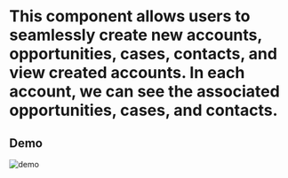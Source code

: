 # This component allows users to seamlessly create new accounts, opportunities, cases, contacts, and view created accounts. In each account, we can see the associated opportunities, cases, and contacts.
## Demo
![demo](https://s3-ap-northeast-1.amazonaws.com/yhayashi30/demo_gif/lwc-search-account_demo.gif)
